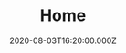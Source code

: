 ---
layout: layouts/home.njk
title: Home
date: 2020-08-03T16:20:00.000Z
permalink: /
about:
  title: Age-Related Cycle Sport For All
  subtitle: Supporting Grassroots Cycle Racing for 35 Years
  body: >
    TLI Cycling is a voluntary sports organisation, supporting cycling clubs in the UK, the Channel Islands and the Isle of Man, to organise competitive cycling events for all ages, entrants racing against others in their peer group. It is run on a not-for-profit basis entirely by unpaid volunteer members, any surplus being used to maintain, improve and develop TLI Cycling’s activities.

  button:
    classes: bgc-red tc-white
    link: /about/
    text: About TLI Cycling
  media:
    src: /u/tli-home-about-4x3.jpg
history:
  title: History of TLI Cycling
  subtitle:
  body:
    TLI Cycling has evolved out of The League International which was formed in 1982 from an idea conceived by the late Peter Duker and Roy Cottingham with the ambition of bringing to Great Britain racing for age related categories…
  button:
    classes: bgc-red tc-white
    link: /history/
    text: History of TLI Cycling
  media:
    src: /u/tli-home-history-1x1.jpg
membership:
  title: TLI Cycling Membership
  subtitle:
  body: >
    Membership of TLI Cycling is available to everybody aged 6 years and over and costs £15 for those aged 18 and over, £10 for those aged 16 or 17 and is free to under 16 year olds.
  button:
    classes: bgc-red tc-white
    link: /membership/
    text: TLI Cycling Membership
  media:
    src: /u/tli-home-membership-1x1.jpg
eventorganisation:
  title: Event Organisation
  subtitle:
  body: >
    TLI Cycling would not exist if it were not for the team of volunteers who organize races under our rules and regulations. Therefore we aim to make all aspects of event promotion as simple and economical as possible, without compromising the safety of our competitors…
  button:
    classes: bgc-red tc-white
    link: /event-organisation/
    text: Event Organisation
  media:
    src: /u/tli-home-eventorganisation-1x1.jpg
news:
  title: TLI Cycling News
  subtitle: Keeping you updated on the latest information
  body:

---